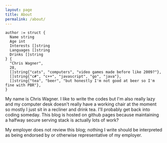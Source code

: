 ```yaml
---
layout: page
title: About
permalink: /about/
---
```


    author := struct {
      Name string
      Age int
      Interests []string
      Languages []string
      Drinks []string
    } {
      "Chris Wagner",
      28,
      []string{"cats", "computers", "video games made before like 2009?"},
      []string{"c#", "c++", "javascript", "go", "java"},
      []string{"tea", "beer", "but honestly I'm not good at beer so I'm fine with PBR"},
    }

My name is Chris Wagner. I like to write the codes but I'm also really lazy and my computer desk doesn't really have a working chair at the moment so mostly I just sit in a recliner and drink tea. I'll probably get back into coding someday. This blog is hosted on github pages because maintaining a halfway secure serving stack is actually lots of work?

My employer does not review this blog; nothing I write should be interpreted as being endorsed by or otherwise representative of my employer.
